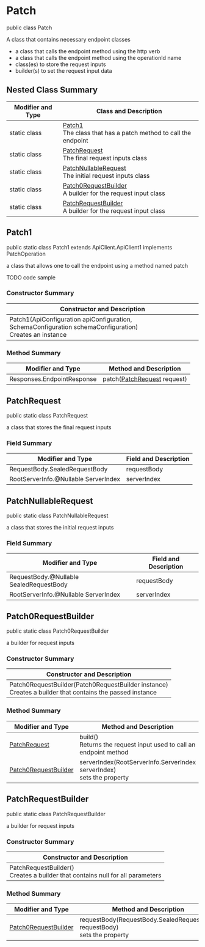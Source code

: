 # Patch

public class Patch

A class that contains necessary endpoint classes
- a class that calls the endpoint method using the http verb
- a class that calls the endpoint method using the operationId name
- class(es) to store the request inputs
- builder(s) to set the request input data

## Nested Class Summary
| Modifier and Type | Class and Description |
| ----------------- | --------------------- |
| static class | [Patch1](#patch1)<br>The class that has a patch method to call the endpoint |
| static class | [PatchRequest](#patchrequest)<br>The final request inputs class |
| static class | [PatchNullableRequest](#patchnullablerequest)<br>The initial request inputs class |
| static class | [Patch0RequestBuilder](#patch0requestbuilder)<br>A builder for the request input class |
| static class | [PatchRequestBuilder](#patchrequestbuilder)<br>A builder for the request input class |

## Patch1
public static class Patch1 extends ApiClient.ApiClient1 implements PatchOperation<br>

a class that allows one to call the endpoint using a method named patch

TODO code sample

### Constructor Summary
| Constructor and Description |
| --------------------------- |
| Patch1(ApiConfiguration apiConfiguration, SchemaConfiguration schemaConfiguration)<br>Creates an instance |

### Method Summary
| Modifier and Type | Method and Description |
| ----------------- | ---------------------- |
| Responses.EndpointResponse | patch([PatchRequest](#patchrequest) request) |

## PatchRequest
public static class PatchRequest<br>

a class that stores the final request inputs

### Field Summary
| Modifier and Type | Field and Description |
| ----------------- | --------------------- |
| RequestBody.SealedRequestBody | requestBody |
| RootServerInfo.@Nullable ServerIndex | serverIndex |

## PatchNullableRequest
public static class PatchNullableRequest<br>

a class that stores the initial request inputs

### Field Summary
| Modifier and Type | Field and Description |
| ----------------- | --------------------- |
| RequestBody.@Nullable SealedRequestBody | requestBody |
| RootServerInfo.@Nullable ServerIndex | serverIndex |

## Patch0RequestBuilder
public static class Patch0RequestBuilder<br>

a builder for request inputs

### Constructor Summary
| Constructor and Description |
| --------------------------- |
| Patch0RequestBuilder(Patch0RequestBuilder instance)<br>Creates a builder that contains the passed instance |

### Method Summary
| Modifier and Type | Method and Description |
| ----------------- | ---------------------- |
| [PatchRequest](#patchrequest) | build()<br>Returns the request input used to call an endpoint method |
| [Patch0RequestBuilder](#patch0requestbuilder) | serverIndex(RootServerInfo.ServerIndex serverIndex)<br>sets the property |

## PatchRequestBuilder
public static class PatchRequestBuilder<br>

a builder for request inputs

### Constructor Summary
| Constructor and Description |
| --------------------------- |
| PatchRequestBuilder()<br>Creates a builder that contains null for all parameters |

### Method Summary
| Modifier and Type | Method and Description |
| ----------------- | ---------------------- |
| [Patch0RequestBuilder](#patch0requestbuilder) | requestBody(RequestBody.SealedRequestBody requestBody)<br>sets the property |
